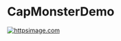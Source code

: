 # CapMonsterDemo

[![httpsimage.com](https://httpsimage.com/v2/3de810a3-d082-43d3-a4e2-1506759a0b6e.png)](https://httpsimage.com)
